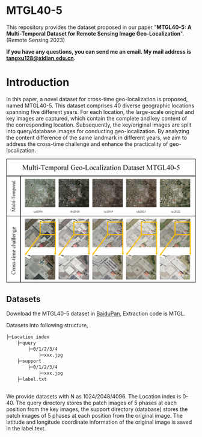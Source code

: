 # MTGL40-5

This repository provides the dataset proposed in our paper "**MTGL40-5: A Multi-Temporal Dataset for Remote Sensing Image Geo-Localization**". (Remote Sensing 2023)

**If you have any questions, you can send me an email. My mail address is tangxu128@xidian.edu.cn.**

# Introduction

In this paper, a novel dataset for cross-time geo-localization is proposed, named MTGL40-5. This dataset comprises 40 diverse geographic locations spanning five different years. For each location, the large-scale original and key images are captured, which contain the complete and key content of the corresponding location. Subsequently, the key/original images are split into query/database images for conducting geo-localization. By analyzing the content difference of the same landmark in different years, we aim to address the cross-time challenge and enhance the practicality of geo-localization.

![GA](GA.jpg)

## Datasets

Download the MTGL40-5 dataset in [BaiduPan](https://pan.baidu.com/s/173w53DHAmHmXTZ6cppdpZg), Extraction code is MTGL. 

Datasets into following structure,

```
├─Location index
    ├─query
    	├─0/1/2/3/4
            ├─xxx.jpg
    ├─support
    	├─0/1/2/3/4
            ├─xxx.jpg
    ├─label.txt
    	
```

We provide datasets with N as 1024/2048/4096. The Location index is 0-40. The query directory stores the patch images of 5 phases at each position from the key images, the support directory (database) stores the patch images of 5 phases at each position from the original image. The latitude and longitude coordinate information of the original image is saved in the label.text.


